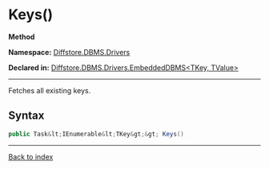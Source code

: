 # Keys()

**Method**

**Namespace:** [Diffstore.DBMS.Drivers](Diffstore.DBMS.Drivers.md)

**Declared in:** [Diffstore.DBMS.Drivers.EmbeddedDBMS&lt;TKey, TValue&gt;](Diffstore.DBMS.Drivers.EmbeddedDBMS{TKey,TValue}.md)

------



Fetches all existing keys.


## Syntax

```csharp
public Task&lt;IEnumerable&lt;TKey&gt;&gt; Keys()
```

------

[Back to index](index.md)